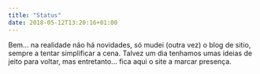 ```yaml
---
title: "Status"
date: 2018-05-12T13:20:16+01:00
---
```


Bem... na realidade não há novidades, só mudei (outra vez) o blog de sitio, sempre a tentar simplificar a cena. Talvez um dia tenhamos umas ideias de jeito para voltar, mas entretanto... fica aqui o site a marcar presença.